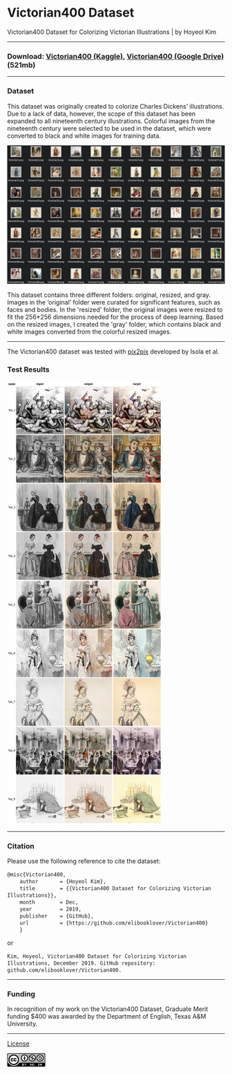 # Victorian400 Dataset
Victorian400 Dataset for Colorizing Victorian Illustrations | by Hoyeol Kim

---
### Download: [Victorian400 (Kaggle)](https://www.kaggle.com/elibooklover/victorian400/download), [Victorian400 (Google Drive)](https://drive.google.com/file/d/1yKp2flysO9paKIUlEG4TQ7ne4obC1EdF/view?usp=sharing) (521mb)

---

### Dataset
This dataset was originally created to colorize Charles Dickens’ illustrations. Due to a lack of data, however, the scope of this dataset has been expanded to all nineteenth century illustrations. Colorful images from the nineteenth century were selected to be used in the dataset, which were converted to black and white images for training data.

![Victorian400](https://github.com/elibooklover/Victorian400/blob/master/Examples/Victorian400.png)

This dataset contains three different folders: original, resized, and gray. Images in the ‘original’ folder were curated for significant features, such as faces and bodies. In the 'resized' folder, the original images were resized to fit the 256*256 dimensions needed for the process of deep learning. Based on the resized images, I created the 'gray' folder, which contains black and white images converted from the colorful resized images. 

---
The Victorian400 dataset was tested with [pix2pix](https://phillipi.github.io/pix2pix/) developed by Isola et al.

### Test Results 
![Test Results](https://github.com/elibooklover/Victorian400/blob/master/Examples/Example.png)

---

### Citation
Please use the following reference to cite the dataset:
```
@misc{Victorian400,
    author       = {Hoyeol Kim},
    title        = {{Victorian400 Dataset for Colorizing Victorian Illustrations}},
    month        = Dec,
    year         = 2019,
    publisher    = {GitHub},
    url          = {https://github.com/elibooklover/Victorian400}
    }
```

or 

```
Kim, Hoyeol, Victorian400 Dataset for Colorizing Victorian Illustrations, December 2019. GitHub repository: github.com/elibooklover/Victorian400.
```

---

### Funding
In recognition of my work on the Victorian400 Dataset, Graduate Merit funding $400 was awarded by the Department of English, Texas A&M University.

---
[License](https://creativecommons.org/licenses/by-nc-sa/4.0/)

![License](https://github.com/elibooklover/Victorian400/blob/master/license.png)

